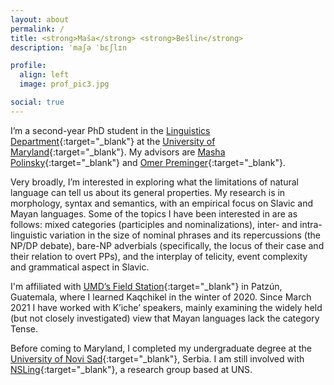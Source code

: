 ```yaml
---
layout: about
permalink: /
title: <strong>Maša</strong> <strong>Bešlin</strong>
description: ˈmaʃə ˈbɛʃlɪn

profile:
  align: left
  image: prof_pic3.jpg

social: true
---
```


I’m a second-year PhD student in the <span sty>[Linguistics Department](http://linguistics.umd.edu/){:target="\_blank"} at the [University of Maryland](https://www.umd.edu/){:target="\_blank"}. My advisors are [Masha Polinsky](http://www.mariapolinsky.com/){:target="\_blank"} and [Omer Preminger](https://omer.lingsite.org/){:target="\_blank"}.

Very broadly, I’m interested in exploring what the limitations of natural language can tell us about its general properties. My research is in morphology, syntax and semantics, with an empirical focus on Slavic and Mayan languages. Some of the topics I have been interested in are as follows: mixed categories (participles and nominalizations), inter- and intra-linguistic variation in the size of nominal phrases and its repercussions (the NP/DP debate), bare-NP adverbials (specifically, the locus of their case and their relation to overt PPs), and the interplay of telicity, event complexity and grammatical aspect in Slavic.
 
I'm affiliated with [UMD’s Field Station](https://languagescience.umd.edu/beyond-umd/guatemala-field-station){:target="\_blank"} in Patzún, Guatemala, where I learned Kaqchikel in the winter of 2020. Since March 2021 I have worked with K’iche’ speakers, mainly examining the widely held (but not closely investigated) view that Mayan languages lack the category Tense.

Before coming to Maryland, I completed my undergraduate degree at the [University of Novi Sad](http://www.uns.ac.rs/index.php/en/){:target="\_blank"}, Serbia. I am still involved with [NSLing](http://nsling.org/en/){:target="\_blank"}, a research group based at UNS.
